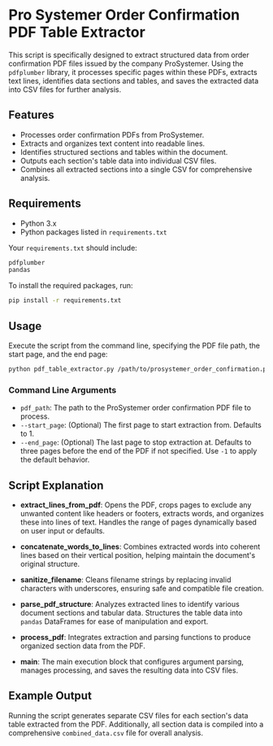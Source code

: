 # Pro Systemer Order Confirmation PDF Table Extractor

This script is specifically designed to extract structured data from order confirmation PDF files issued by the company ProSystemer. Using the `pdfplumber` library, it processes specific pages within these PDFs, extracts text lines, identifies data sections and tables, and saves the extracted data into CSV files for further analysis.

## Features

- Processes order confirmation PDFs from ProSystemer.
- Extracts and organizes text content into readable lines.
- Identifies structured sections and tables within the document.
- Outputs each section's table data into individual CSV files.
- Combines all extracted sections into a single CSV for comprehensive analysis.

## Requirements

- Python 3.x
- Python packages listed in `requirements.txt`

Your `requirements.txt` should include:
```bash
pdfplumber
pandas
```

To install the required packages, run:

```bash
pip install -r requirements.txt
```

## Usage

Execute the script from the command line, specifying the PDF file path, the start page, and the end page:

```bash
python pdf_table_extractor.py /path/to/prosystemer_order_confirmation.pdf --start_page 1 --end_page 10
```

### Command Line Arguments

- `pdf_path`: The path to the ProSystemer order confirmation PDF file to process.
- `--start_page`: (Optional) The first page to start extraction from. Defaults to 1.
- `--end_page`: (Optional) The last page to stop extraction at. Defaults to three pages before the end of the PDF if not specified. Use `-1` to apply the default behavior.

## Script Explanation

- **extract_lines_from_pdf**: Opens the PDF, crops pages to exclude any unwanted content like headers or footers, extracts words, and organizes these into lines of text. Handles the range of pages dynamically based on user input or defaults.

- **concatenate_words_to_lines**: Combines extracted words into coherent lines based on their vertical position, helping maintain the document's original structure.

- **sanitize_filename**: Cleans filename strings by replacing invalid characters with underscores, ensuring safe and compatible file creation.

- **parse_pdf_structure**: Analyzes extracted lines to identify various document sections and tabular data. Structures the table data into `pandas` DataFrames for ease of manipulation and export.

- **process_pdf**: Integrates extraction and parsing functions to produce organized section data from the PDF.

- **main**: The main execution block that configures argument parsing, manages processing, and saves the resulting data into CSV files.

## Example Output

Running the script generates separate CSV files for each section's data table extracted from the PDF. Additionally, all section data is compiled into a comprehensive `combined_data.csv` file for overall analysis.
